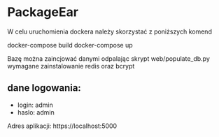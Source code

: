 # PackageEar

W celu uruchomienia dockera należy skorzystać z poniższych komend

docker-compose build
docker-compose up

Bazę można zaincjować danymi odpalając skrypt web/populate_db.py
wymagane zainstalowanie redis oraz bcrypt

## dane logowania:
* login: admin
* haslo: admin

Adres aplikacji:
https://localhost:5000